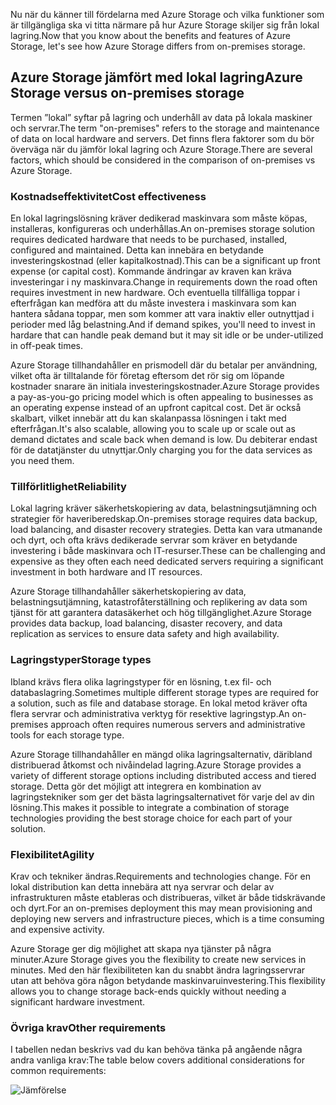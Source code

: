 <span data-ttu-id="104ec-101">Nu när du känner till fördelarna med Azure Storage och vilka funktioner som är tillgängliga ska vi titta närmare på hur Azure Storage skiljer sig från lokal lagring.</span><span class="sxs-lookup"><span data-stu-id="104ec-101">Now that you know about the benefits and features of Azure Storage, let's see how Azure Storage differs from on-premises storage.</span></span>

## <a name="azure-storage-versus-on-premises-storage"></a><span data-ttu-id="104ec-102">Azure Storage jämfört med lokal lagring</span><span class="sxs-lookup"><span data-stu-id="104ec-102">Azure Storage versus on-premises storage</span></span>

<span data-ttu-id="104ec-103">Termen ”lokal” syftar på lagring och underhåll av data på lokala maskiner och servrar.</span><span class="sxs-lookup"><span data-stu-id="104ec-103">The term "on-premises" refers to the storage and maintenance of data on local hardware and servers.</span></span> <span data-ttu-id="104ec-104">Det finns flera faktorer som du bör överväga när du jämför lokal lagring och Azure Storage.</span><span class="sxs-lookup"><span data-stu-id="104ec-104">There are several factors, which should be considered in the comparison of on-premises vs Azure Storage.</span></span>

### <a name="cost-effectiveness"></a><span data-ttu-id="104ec-105">Kostnadseffektivitet</span><span class="sxs-lookup"><span data-stu-id="104ec-105">Cost effectiveness</span></span>
<span data-ttu-id="104ec-106">En lokal lagringslösning kräver dedikerad maskinvara som måste köpas, installeras, konfigureras och underhållas.</span><span class="sxs-lookup"><span data-stu-id="104ec-106">An on-premises storage solution requires dedicated hardware that needs to be purchased, installed, configured and maintained.</span></span> <span data-ttu-id="104ec-107">Detta kan innebära en betydande investeringskostnad (eller kapitalkostnad).</span><span class="sxs-lookup"><span data-stu-id="104ec-107">This can be a significant up front expense (or capital cost).</span></span> <span data-ttu-id="104ec-108">Kommande ändringar av kraven kan kräva investeringar i ny maskinvara.</span><span class="sxs-lookup"><span data-stu-id="104ec-108">Change in requirements down the road often requires investment in new hardware.</span></span> <span data-ttu-id="104ec-109">Och eventuella tillfälliga toppar i efterfrågan kan medföra att du måste investera i maskinvara som kan hantera sådana toppar, men som kommer att vara inaktiv eller outnyttjad i perioder med låg belastning.</span><span class="sxs-lookup"><span data-stu-id="104ec-109">And if demand spikes, you'll need to invest in hardare that can handle peak demand but it may sit idle or be under-utilized in off-peak times.</span></span>

<span data-ttu-id="104ec-110">Azure Storage tillhandahåller en prismodell där du betalar per användning, vilket ofta är tilltalande för företag eftersom det rör sig om löpande kostnader snarare än initiala investeringskostnader.</span><span class="sxs-lookup"><span data-stu-id="104ec-110">Azure Storage provides a pay-as-you-go pricing model which is often appealing to businesses as an operating expense instead of an upfront capitcal cost.</span></span> <span data-ttu-id="104ec-111">Det är också skalbart, vilket innebär att du kan skalanpassa lösningen i takt med efterfrågan.</span><span class="sxs-lookup"><span data-stu-id="104ec-111">It's also scalable, allowing you to scale up or scale out as demand dictates and scale back when demand is low.</span></span> <span data-ttu-id="104ec-112">Du debiterar endast för de datatjänster du utnyttjar.</span><span class="sxs-lookup"><span data-stu-id="104ec-112">Only charging you for the data services as you need them.</span></span>

### <a name="reliability"></a><span data-ttu-id="104ec-113">Tillförlitlighet</span><span class="sxs-lookup"><span data-stu-id="104ec-113">Reliability</span></span> 
<span data-ttu-id="104ec-114">Lokal lagring kräver säkerhetskopiering av data, belastningsutjämning och strategier för haveriberedskap.</span><span class="sxs-lookup"><span data-stu-id="104ec-114">On-premises storage requires data backup, load balancing, and disaster recovery strategies.</span></span> <span data-ttu-id="104ec-115">Detta kan vara utmanande och dyrt, och ofta krävs dedikerade servrar som kräver en betydande investering i både maskinvara och IT-resurser.</span><span class="sxs-lookup"><span data-stu-id="104ec-115">These can be challenging and expensive as they often each need dedicated servers requiring a significant investment in both hardware and IT resources.</span></span>

<span data-ttu-id="104ec-116">Azure Storage tillhandahåller säkerhetskopiering av data, belastningsutjämning, katastrofåterställning och replikering av data som tjänst för att garantera datasäkerhet och hög tillgänglighet.</span><span class="sxs-lookup"><span data-stu-id="104ec-116">Azure Storage provides data backup, load balancing, disaster recovery, and data replication as services to ensure data safety and high availability.</span></span>

### <a name="storage-types"></a><span data-ttu-id="104ec-117">Lagringstyper</span><span class="sxs-lookup"><span data-stu-id="104ec-117">Storage types</span></span>
<span data-ttu-id="104ec-118">Ibland krävs flera olika lagringstyper för en lösning, t.ex fil- och databaslagring.</span><span class="sxs-lookup"><span data-stu-id="104ec-118">Sometimes multiple different storage types are required for a solution, such as file and database storage.</span></span> <span data-ttu-id="104ec-119">En lokal metod kräver ofta flera servrar och administrativa verktyg för resektive lagringstyp.</span><span class="sxs-lookup"><span data-stu-id="104ec-119">An on-premises approach often requires numerous servers and administrative tools for each storage type.</span></span>

<span data-ttu-id="104ec-120">Azure Storage tillhandahåller en mängd olika lagringsalternativ, däribland distribuerad åtkomst och nivåindelad lagring.</span><span class="sxs-lookup"><span data-stu-id="104ec-120">Azure Storage provides a variety of different storage options including distributed access and tiered storage.</span></span> <span data-ttu-id="104ec-121">Detta gör det möjligt att integrera en kombination av lagringstekniker som ger det bästa lagringsalternativet för varje del av din lösning.</span><span class="sxs-lookup"><span data-stu-id="104ec-121">This makes it possible to integrate a combination of storage technologies providing the best storage choice for each part of your solution.</span></span>

### <a name="agility"></a><span data-ttu-id="104ec-122">Flexibilitet</span><span class="sxs-lookup"><span data-stu-id="104ec-122">Agility</span></span>
<span data-ttu-id="104ec-123">Krav och tekniker ändras.</span><span class="sxs-lookup"><span data-stu-id="104ec-123">Requirements and technologies change.</span></span> <span data-ttu-id="104ec-124">För en lokal distribution kan detta innebära att nya servrar och delar av infrastrukturen måste etableras och distribueras, vilket är både tidskrävande och dyrt.</span><span class="sxs-lookup"><span data-stu-id="104ec-124">For an on-premises deployment this may mean provisioning and deploying new servers and infrastructure pieces, which is a time consuming and expensive activity.</span></span>

<span data-ttu-id="104ec-125">Azure Storage ger dig möjlighet att skapa nya tjänster på några minuter.</span><span class="sxs-lookup"><span data-stu-id="104ec-125">Azure Storage gives you the flexibility to create new services in minutes.</span></span> <span data-ttu-id="104ec-126">Med den här flexibiliteten kan du snabbt ändra lagringsservrar utan att behöva göra någon betydande maskinvaruinvestering.</span><span class="sxs-lookup"><span data-stu-id="104ec-126">This flexibility allows you to change storage back-ends quickly without needing a significant hardware investment.</span></span>

### <a name="other-requirements"></a><span data-ttu-id="104ec-127">Övriga krav</span><span class="sxs-lookup"><span data-stu-id="104ec-127">Other requirements</span></span>
<span data-ttu-id="104ec-128">I tabellen nedan beskrivs vad du kan behöva tänka på angående några andra vanliga krav:</span><span class="sxs-lookup"><span data-stu-id="104ec-128">The table below covers additional considerations for common requirements:</span></span>

![Jämförelse](../media-draft/Comparison.png)
